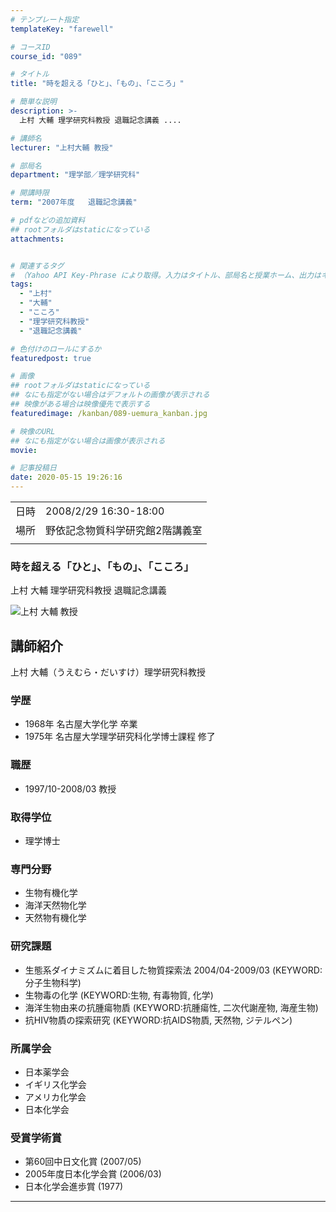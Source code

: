 ```yaml
---
# テンプレート指定
templateKey: "farewell"

# コースID
course_id: "089"

# タイトル
title: "時を超える「ひと」、「もの」、「こころ」"

# 簡単な説明
description: >-
  上村 大輔 理学研究科教授 退職記念講義 ....

# 講師名
lecturer: "上村大輔 教授"

# 部局名
department: "理学部／理学研究科"

# 開講時限
term: "2007年度	退職記念講義"

# pdfなどの追加資料
## rootフォルダはstaticになっている
attachments:


# 関連するタグ
# （Yahoo API Key-Phrase により取得。入力はタイトル、部局名と授業ホーム、出力はキーフレーズ（tags））
tags:
  - "上村"
  - "大輔"
  - "こころ"
  - "理学研究科教授"
  - "退職記念講義"

# 色付けのロールにするか
featuredpost: true

# 画像
## rootフォルダはstaticになっている
## なにも指定がない場合はデフォルトの画像が表示される
## 映像がある場合は映像優先で表示する
featuredimage: /kanban/089-uemura_kanban.jpg

# 映像のURL
## なにも指定がない場合は画像が表示される
movie: 

# 記事投稿日
date: 2020-05-15 19:26:16
---
```


|   |   |
|---|---|
| 日時 | 2008/2/29  16:30-18:00 |
| 場所 | 野依記念物質科学研究館2階講義室 |
|   |   |


### 時を超える「ひと」、「もの」、「こころ」



上村 大輔 理学研究科教授 退職記念講義



![上村 大輔 教授](https://ocw.nagoya-u.jp/files/89/uemura_kao.jpg)  

## 講師紹介

上村 大輔（うえむら・だいすけ）理学研究科教授 

### 学歴

  * 1968年  名古屋大学化学 卒業 
  * 1975年  名古屋大学理学研究科化学博士課程 修了 

### 職歴

  * 1997/10-2008/03 教授

### 取得学位

  * 理学博士

### 専門分野

  * 生物有機化学
  * 海洋天然物化学
  * 天然物有機化学

### 研究課題

  * 生態系ダイナミズムに着目した物質探索法 2004/04-2009/03 (KEYWORD:分子生物科学)
  * 生物毒の化学 (KEYWORD:生物, 有毒物質, 化学) 
  * 海洋生物由来の抗腫瘍物貭 (KEYWORD:抗腫瘍性, 二次代謝産物, 海産生物)
  * 抗HIV物貭の探索研究 (KEYWORD:抗AIDS物貭, 天然物, ジテルペン)

### 所属学会

  * 日本薬学会
  * イギリス化学会
  * アメリカ化学会
  * 日本化学会

### 受賞学術賞

  * 第60回中日文化賞 (2007/05)
  * 2005年度日本化学会賞 (2006/03)
  * 日本化学会進歩賞 (1977)





-----